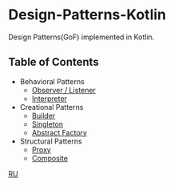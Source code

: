 # Design-Patterns-Kotlin
Design Patterns(GoF) implemented in Kotlin. 


## Table of Contents

* Behavioral Patterns
	* [Observer / Listener](src/lab6/lab6.md)
	* [Interpreter](src/lab5/lab5.md)
* Creational Patterns
	* [Builder](src/lab2/lab2.md)
	* [Singleton](src/lab1/lab1.md)
	* [Abstract Factory](src/lab1/lab1.md)
* Structural Patterns
	* [Proxy](src/lab4/lab4.md)
	* [Composite](src/lab3/lab3.md)
  
  
[RU](README.RU.md)
